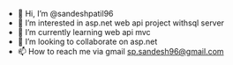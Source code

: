 - 👋 Hi, I’m @sandeshpatil96
- 👀 I’m interested in asp.net web api project withsql server
- 🌱 I’m currently learning web api mvc
- 💞️ I’m looking to collaborate on asp.net
- 📫 How to reach me via gmail sp.sandesh96@gmail.com

<!---
sandeshpatil96/sandeshpatil96 is a ✨ special ✨ repository because its `README.md` (this file) appears on your GitHub profile.
You can click the Preview link to take a look at your changes.
--->
